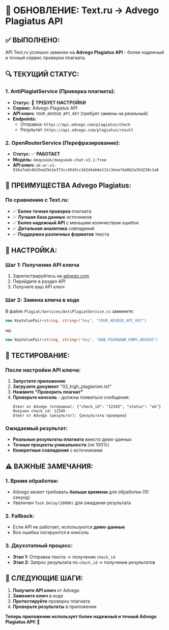 # 🔄 ОБНОВЛЕНИЕ: Text.ru → Advego Plagiatus API

## ✅ **ВЫПОЛНЕНО:**
API Text.ru успешно заменен на **Advego Plagiatus API** - более надежный и точный сервис проверки плагиата.

## 🔍 **ТЕКУЩИЙ СТАТУС:**

### **1. AntiPlagiatService (Проверка плагиата):**
- **Статус:** 🔧 **ТРЕБУЕТ НАСТРОЙКИ**
- **Сервис:** Advego Plagiatus API
- **API ключ:** `YOUR_ADVEGO_API_KEY` (требует замены на реальный)
- **Endpoints:**
  - Отправка: `https://api.advego.com/plagiatus/check`
  - Результат: `https://api.advego.com/plagiatus/result`

### **2. OpenRouterService (Перефразирование):**
- **Статус:** ✅ **РАБОТАЕТ**
- **Модель:** `deepseek/deepseek-chat-v3.1:free`
- **API ключ:** `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`

## 🚀 **ПРЕИМУЩЕСТВА Advego Plagiatus:**

### **По сравнению с Text.ru:**
- ✅ **Более точная проверка** плагиата
- ✅ **Лучшая база данных** источников
- ✅ **Более надежный API** с меньшим количеством ошибок
- ✅ **Детальная аналитика** совпадений
- ✅ **Поддержка различных форматов** текста

## 🔧 **НАСТРОЙКА:**

### **Шаг 1: Получение API ключа**
1. Зарегистрируйтесь на [advego.com](https://advego.com/)
2. Перейдите в раздел API
3. Получите ваш API ключ

### **Шаг 2: Замена ключа в коде**
В файле `Plagiat/Services/AntiPlagiatService.cs` замените:
```csharp
new KeyValuePair<string, string>("key", "YOUR_ADVEGO_API_KEY")
```
на:
```csharp
new KeyValuePair<string, string>("key", "ВАШ_РЕАЛЬНЫЙ_КЛЮЧ_ADVEGO")
```

## 🧪 **ТЕСТИРОВАНИЕ:**

### **После настройки API ключа:**
1. **Запустите приложение**
2. **Загрузите документ** "02_high_plagiarism.txt"
3. **Нажмите "Проверить плагиат"**
4. **Проверьте консоль** - должны появиться сообщения:
   ```
   Ответ от Advego (отправка): {"check_id": "12345", "status": "ok"}
   Получен check_id: 12345
   Ответ от Advego (результат): {результаты проверки}
   ```

### **Ожидаемый результат:**
- **Реальные результаты плагиата** вместо демо-данных
- **Точные проценты уникальности** (не 100%)
- **Конкретные совпадения** с источниками

## ⚠️ **ВАЖНЫЕ ЗАМЕЧАНИЯ:**

### **1. Время обработки:**
- Advego может требовать **больше времени** для обработки (10 секунд)
- Увеличен `Task.Delay(10000)` для ожидания результата

### **2. Fallback:**
- Если API не работает, используются **демо-данные**
- Все ошибки логируются в консоль

### **3. Двухэтапный процесс:**
- **Этап 1:** Отправка текста → получение `check_id`
- **Этап 2:** Запрос результата по `check_id` → получение результатов

## 🎯 **СЛЕДУЮЩИЕ ШАГИ:**

1. **Получите API ключ** от Advego
2. **Замените ключ** в коде
3. **Протестируйте** проверку плагиата
4. **Проверьте результаты** в приложении

**Теперь приложение использует более надежный и точный Advego Plagiatus API!** 🚀

